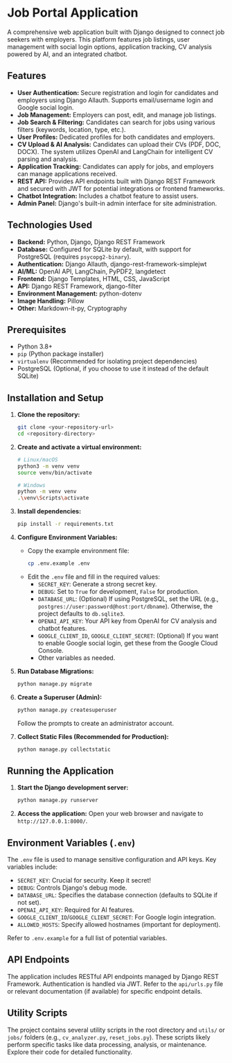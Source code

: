 # Job Portal Application

A comprehensive web application built with Django designed to connect job seekers with employers. This platform features job listings, user management with social login options, application tracking, CV analysis powered by AI, and an integrated chatbot.

## Features

*   **User Authentication:** Secure registration and login for candidates and employers using Django Allauth. Supports email/username login and Google social login.
*   **Job Management:** Employers can post, edit, and manage job listings.
*   **Job Search & Filtering:** Candidates can search for jobs using various filters (keywords, location, type, etc.).
*   **User Profiles:** Dedicated profiles for both candidates and employers.
*   **CV Upload & AI Analysis:** Candidates can upload their CVs (PDF, DOC, DOCX). The system utilizes OpenAI and LangChain for intelligent CV parsing and analysis.
*   **Application Tracking:** Candidates can apply for jobs, and employers can manage applications received.
*   **REST API:** Provides API endpoints built with Django REST Framework and secured with JWT for potential integrations or frontend frameworks.
*   **Chatbot Integration:** Includes a chatbot feature to assist users.
*   **Admin Panel:** Django's built-in admin interface for site administration.

## Technologies Used

*   **Backend:** Python, Django, Django REST Framework
*   **Database:** Configured for SQLite by default, with support for PostgreSQL (requires `psycopg2-binary`).
*   **Authentication:** Django Allauth, django-rest-framework-simplejwt
*   **AI/ML:** OpenAI API, LangChain, PyPDF2, langdetect
*   **Frontend:** Django Templates, HTML, CSS, JavaScript
*   **API:** Django REST Framework, django-filter
*   **Environment Management:** python-dotenv
*   **Image Handling:** Pillow
*   **Other:** Markdown-it-py, Cryptography

## Prerequisites

*   Python 3.8+
*   `pip` (Python package installer)
*   `virtualenv` (Recommended for isolating project dependencies)
*   PostgreSQL (Optional, if you choose to use it instead of the default SQLite)

## Installation and Setup

1.  **Clone the repository:**
    ```bash
    git clone <your-repository-url>
    cd <repository-directory>
    ```

2.  **Create and activate a virtual environment:**
    ```bash
    # Linux/macOS
    python3 -m venv venv
    source venv/bin/activate

    # Windows
    python -m venv venv
    .\venv\Scripts\activate
    ```

3.  **Install dependencies:**
    ```bash
    pip install -r requirements.txt
    ```

4.  **Configure Environment Variables:**
    *   Copy the example environment file:
        ```bash
        cp .env.example .env
        ```
    *   Edit the `.env` file and fill in the required values:
        *   `SECRET_KEY`: Generate a strong secret key.
        *   `DEBUG`: Set to `True` for development, `False` for production.
        *   `DATABASE_URL`: (Optional) If using PostgreSQL, set the URL (e.g., `postgres://user:password@host:port/dbname`). Otherwise, the project defaults to `db.sqlite3`.
        *   `OPENAI_API_KEY`: Your API key from OpenAI for CV analysis and chatbot features.
        *   `GOOGLE_CLIENT_ID`, `GOOGLE_CLIENT_SECRET`: (Optional) If you want to enable Google social login, get these from the Google Cloud Console.
        *   Other variables as needed.

5.  **Run Database Migrations:**
    ```bash
    python manage.py migrate
    ```

6.  **Create a Superuser (Admin):**
    ```bash
    python manage.py createsuperuser
    ```
    Follow the prompts to create an administrator account.

7.  **Collect Static Files (Recommended for Production):**
    ```bash
    python manage.py collectstatic
    ```

## Running the Application

1.  **Start the Django development server:**
    ```bash
    python manage.py runserver
    ```

2.  **Access the application:**
    Open your web browser and navigate to `http://127.0.0.1:8000/`.

## Environment Variables (`.env`)

The `.env` file is used to manage sensitive configuration and API keys. Key variables include:

*   `SECRET_KEY`: Crucial for security. Keep it secret!
*   `DEBUG`: Controls Django's debug mode.
*   `DATABASE_URL`: Specifies the database connection (defaults to SQLite if not set).
*   `OPENAI_API_KEY`: Required for AI features.
*   `GOOGLE_CLIENT_ID`/`GOOGLE_CLIENT_SECRET`: For Google login integration.
*   `ALLOWED_HOSTS`: Specify allowed hostnames (important for deployment).

Refer to `.env.example` for a full list of potential variables.

## API Endpoints

The application includes RESTful API endpoints managed by Django REST Framework. Authentication is handled via JWT. Refer to the `api/urls.py` file or relevant documentation (if available) for specific endpoint details.

## Utility Scripts

The project contains several utility scripts in the root directory and `utils/` or `jobs/` folders (e.g., `cv_analyzer.py`, `reset_jobs.py`). These scripts likely perform specific tasks like data processing, analysis, or maintenance. Explore their code for detailed functionality.
